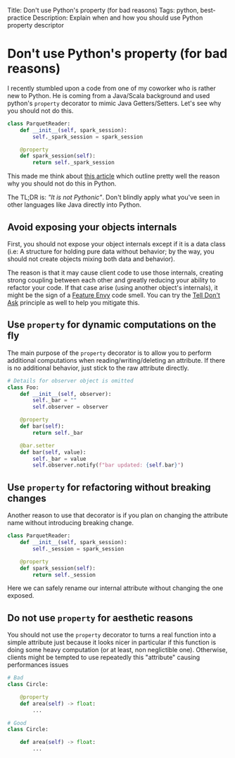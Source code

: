 Title: Don't use Python's property (for bad reasons)
Tags: python, best-practice
Description: Explain when and how you should use Python property descriptor

# Don't use Python's property (for bad reasons)

I recently stumbled upon a code from one of my coworker who is rather new to Python. He is coming from a Java/Scala background and used python's `property` decorator to mimic Java Getters/Setters. Let's see why you should not do this.

```python
class ParquetReader:
    def __init__(self, spark_session):
        self._spark_session = spark_session

    @property
    def spark_session(self):
        return self._spark_session
```

This made me think about [this article](https://www.b-list.org/weblog/2023/dec/21/dont-use-python-property/) which outline pretty well the reason why you should not do this in Python.

The TL;DR is: _"It is not Pythonic"_. Don't blindly apply what you've seen in other languages like Java directly into Python.

## Avoid exposing your objects internals

First, you should not expose your object internals except if it is a data class (i.e: A structure for holding pure data without behavior; by the way, you should not create objects mixing both data and behavior).

The reason is that it may cause client code to use those internals, creating strong coupling between each other and greatly reducing your ability to refactor your code. If that case arise (using another object's internals), it might be the sign of a [Feature Envy](https://refactoring.guru/fr/smells/feature-envy) code smell. You can try the [Tell Don't Ask](https://deviq.com/principles/tell-dont-ask) principle as well to help you mitigate this.

## Use `property` for dynamic computations on the fly

The main purpose of the `property` decorator is to allow you to perform additional computations when reading/writing/deleting an attribute. If there is no additional behavior, just stick to the raw attribute directly.

```python
# Details for observer object is omitted
class Foo:
    def __init__(self, observer):
        self._bar = ""
        self.observer = observer

    @property
    def bar(self):
        return self._bar

    @bar.setter
    def bar(self, value):
        self._bar = value
        self.observer.notify(f"bar updated: {self.bar}")
```

## Use `property` for refactoring without breaking changes

Another reason to use that decorator is if you plan on changing the attribute name without introducing breaking change.

```python
class ParquetReader:
    def __init__(self, spark_session):
        self._session = spark_session

    @property
    def spark_session(self):
        return self._session
```

Here we can safely rename our internal attribute without changing the one exposed.

## Do not use `property` for aesthetic reasons

You should not use the `property` decorator to turns a real function into a simple attribute just because it looks nicer in particular if this function is doing some heavy computation (or at least, non neglictible one). Otherwise, clients might be tempted to use repeatedly this "attribute" causing performances issues

```python
# Bad
class Circle:

    @property
    def area(self) -> float:
        ...

# Good
class Circle:

    def area(self) -> float:
        ...
```
